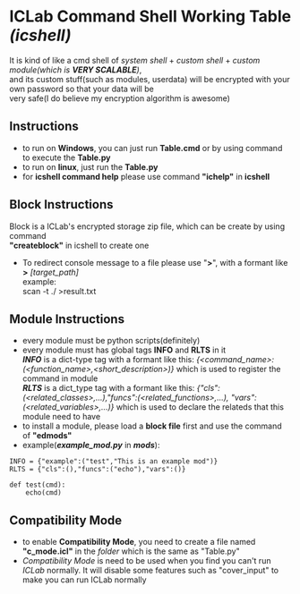 # ICLab Command Shell Working Table *(icshell)* #
  It is kind of like a cmd shell of *system shell* + *custom shell* + *custom module(which is ****VERY SCALABLE****)*,   
  and its custom stuff(such as modules, userdata) will be encrypted with your own password so that your data will be    
  very safe(I do believe my encryption algorithm is awesome)


## Instructions ##
- to run on **Windows**, you can just run **Table.cmd** or by using command to execute
  the **Table.py**
- to run on **linux**, just run the **Table.py**
- for **icshell command help** please use command **"ichelp"** in **icshell**


## Block Instructions ##
  Block is a ICLab's encrypted storage zip file, which can be create by using command   
  **"createblock"** in icshell to create one
- To redirect console message to a file please use "**>**", with a formant like **>** *[target_path]*   
  example:   
    scan -t ./ >result.txt


## Module Instructions ##
- every module must be python scripts(definitely)
- every module must has global tags **INFO** and **RLTS** in it    
  ***INFO*** is a dict-type tag with a formant like this: *{<command_name>:(<function_name>,<short_description>)}*
  which is used to register the command in module   
  ***RLTS*** is a dict_type tag with a formant like this: *{"cls":(<related_classes>,...),"funcs":(<related_functions>,...),
  "vars":(<related_variables>,...)}*
  which is used to declare the relateds that this module need to have
- to install a module, please load a **block file** first and use the command of **"edmods"**
- example(***example_mod.py*** in ***mods***):   
~~~
INFO = {"example":("test","This is an example mod")}
RLTS = {"cls":(),"funcs":("echo"),"vars":()}

def test(cmd):
	echo(cmd)
~~~

## Compatibility Mode ##
- to enable **Compatibility Mode**, you need to create a file named **"c_mode.icl"** in the *folder* which is the same as "Table.py"
- *Compatibility Mode* is need to be used when you find you can't run *ICLab* normally. It will disable some features such as
  "cover_input" to make you can run ICLab normally
